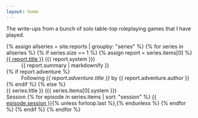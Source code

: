 ```yaml
---
layout: home
---
```


The write-ups from a bunch of solo table-top roleplaying games that I have played.

<dl>
{% assign allseries = site.reports | groupby: "series" %}
{% for series in allseries %}
  {% if series.size == 1 %}
    {% assign report = series.items[0] %}
    <dt>
      <a href="{{ report.url | relative_url }}">{{ report.title }}</a> ({{ report.system }})
    </dt>
    <dd>{{ report.summary | markdownify }}</dd>
    {% if report.adventure %}
      <dd>Following <i>{{ report.adventure.title }}</i> by {{ report.adventure.author }}</dd>
    {% endif %}
  {% else %}
    <dt>{{ series.title }} ({{ series.items[0].system }})</dt>
    Session 
    {% for episode in series.items | sort: "session" %}
      <a href="{{ episode.url | relative_url }}">{{ episode.session }}</a>{% unless forloop.last %},{% endunless %}
    {% endfor %}
  {% endif %}
{% endfor %}
</dl>
